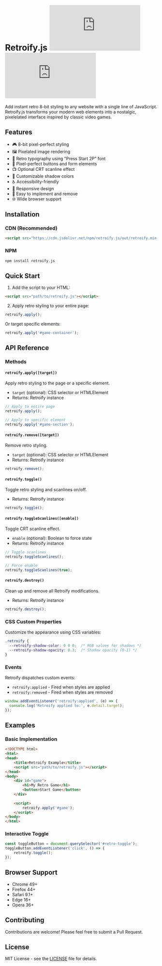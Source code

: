 # Retroify.js   ![NPM Version](https://img.shields.io/npm/v/retroify.js) ![License](https://img.shields.io/github/license/rbonestell/retroify.js)

Add instant retro 8-bit styling to any website with a single line of JavaScript. Retroify.js transforms your modern web elements into a nostalgic, pixelelated interface inspired by classic video games.

## Features

- 🎮 8-bit pixel-perfect styling
- 🖼️ Pixelated image rendering
- 📝 Retro typography using "Press Start 2P" font
- 🔲 Pixel-perfect buttons and form elements
- 📺 Optional CRT scanline effect
- 🎨 Customizable shadow colors
- ♿ Accessibility-friendly
- 📱 Responsive design
- 🔄 Easy to implement and remove
- 🌐 Wide browser support

## Installation

### CDN (Recommended)
```html
<script src="https://cdn.jsdelivr.net/npm/retroify.js/out/retroify.min.js"></script>
```

### NPM
```bash
npm install retroify.js
```

## Quick Start

1. Add the script to your HTML:
```html
<script src="path/to/retroify.js"></script>
```

2. Apply retro styling to your entire page:
```javascript
retroify.apply();
```

Or target specific elements:
```javascript
retroify.apply('#game-container');
```

## API Reference

### Methods

#### `retroify.apply([target])`
Apply retro styling to the page or a specific element.
- `target` (optional): CSS selector or HTMLElement
- Returns: Retroify instance

```javascript
// Apply to entire page
retroify.apply();

// Apply to specific element
retroify.apply('#game-section');
```

#### `retroify.remove([target])`
Remove retro styling.
- `target` (optional): CSS selector or HTMLElement
- Returns: Retroify instance

```javascript
retroify.remove();
```

#### `retroify.toggle()`
Toggle retro styling and scanlines on/off.
- Returns: Retroify instance

```javascript
retroify.toggle();
```

#### `retroify.toggleScanlines([enable])`
Toggle CRT scanline effect.
- `enable` (optional): Boolean to force state
- Returns: Retroify instance

```javascript
// Toggle scanlines
retroify.toggleScanlines();

// Force enable
retroify.toggleScanlines(true);
```

#### `retroify.destroy()`
Clean up and remove all Retroify modifications.
- Returns: Retroify instance

```javascript
retroify.destroy();
```

### CSS Custom Properties

Customize the appearance using CSS variables:

```css
.retroify {
  --retroify-shadow-color: 0 0 0;  /* RGB values for shadows */
  --retroify-shadow-opacity: 0.3;  /* Shadow opacity (0-1) */
}
```

### Events

Retroify dispatches custom events:

- `retroify:applied` - Fired when styles are applied
- `retroify:removed` - Fired when styles are removed

```javascript
window.addEventListener('retroify:applied', (e) => {
  console.log('Retroify applied to:', e.detail.target);
});
```

## Examples

### Basic Implementation
```html
<!DOCTYPE html>
<html>
<head>
    <title>Retroify Example</title>
    <script src="path/to/retroify.js"></script>
</head>
<body>
    <div id="game">
        <h1>My Retro Game</h1>
        <button>Start Game</button>
    </div>
    
    <script>
        retroify.apply('#game');
    </script>
</body>
</html>
```

### Interactive Toggle
```javascript
const toggleButton = document.querySelector('#retro-toggle');
toggleButton.addEventListener('click', () => {
    retroify.toggle();
});
```

## Browser Support

- Chrome 49+
- Firefox 44+
- Safari 9.1+
- Edge 16+
- Opera 36+

## Contributing

Contributions are welcome! Please feel free to submit a Pull Request.

## License

MIT License - see the [LICENSE](LICENSE) file for details.
